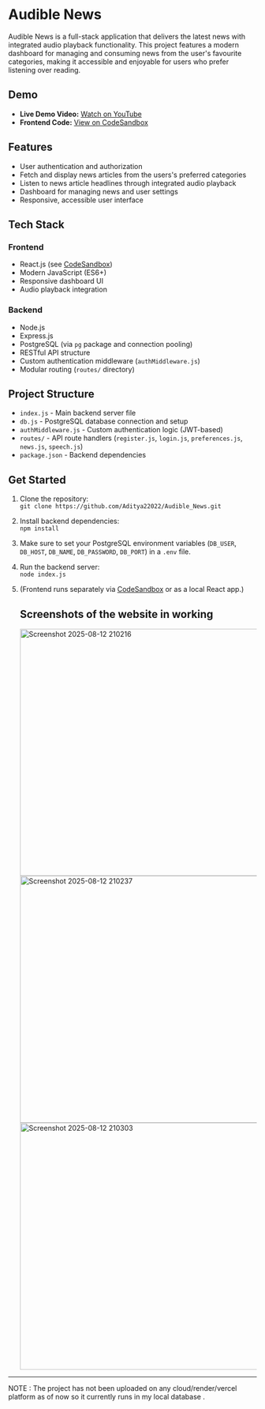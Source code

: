 # Audible News

Audible News is a full-stack application that delivers the latest news with integrated audio playback functionality. This project features a modern dashboard for managing and consuming news from the user's favourite categories, making it accessible and enjoyable for users who prefer listening over reading.

## Demo

- **Live Demo Video:** [Watch on YouTube](https://youtu.be/UEIxzXnYIvM)
- **Frontend Code:** [View on CodeSandbox](https://codesandbox.io/p/sandbox/audible-news-dashboard-rnphym)

## Features

- User authentication and authorization
- Fetch and display news articles from the users's preferred categories
- Listen to news article headlines through integrated audio playback
- Dashboard for managing news and user settings
- Responsive, accessible user interface

## Tech Stack

### Frontend

- React.js (see [CodeSandbox](https://codesandbox.io/p/sandbox/audible-news-dashboard-rnphym))
- Modern JavaScript (ES6+)
- Responsive dashboard UI
- Audio playback integration

### Backend

- Node.js
- Express.js
- PostgreSQL (via `pg` package and connection pooling)
- RESTful API structure
- Custom authentication middleware (`authMiddleware.js`)
- Modular routing (`routes/` directory)

## Project Structure

- `index.js` - Main backend server file
- `db.js` - PostgreSQL database connection and setup
- `authMiddleware.js` - Custom authentication logic (JWT-based)
- `routes/` - API route handlers (`register.js`, `login.js`, `preferences.js`, `news.js`, `speech.js`)
- `package.json` - Backend dependencies

## Get Started

1. Clone the repository:  
   `git clone https://github.com/Aditya22022/Audible_News.git`
2. Install backend dependencies:  
   `npm install`
3. Make sure to set your PostgreSQL environment variables (`DB_USER`, `DB_HOST`, `DB_NAME`, `DB_PASSWORD`, `DB_PORT`) in a `.env` file.
4. Run the backend server:  
   `node index.js`
5. (Frontend runs separately via [CodeSandbox](https://codesandbox.io/p/sandbox/audible-news-dashboard-rnphym) or as a local React app.)

   ## Screenshots of the website in working
   <img width="500" height="500" alt="Screenshot 2025-08-12 210216" src="https://github.com/user-attachments/assets/93f39ee4-86e3-491e-bd22-0ca704345378" />
   <img width="500" height="500" alt="Screenshot 2025-08-12 210237" src="https://github.com/user-attachments/assets/405de5fe-9aaf-48c0-951d-cdb4121488d3" />
   <img width="500" height="500" alt="Screenshot 2025-08-12 210303" src="https://github.com/user-attachments/assets/04bd0e52-c8c8-4426-80e3-52563b196c7f" />





---
NOTE : The project has not been uploaded on any cloud/render/vercel platform as of now so it currently runs in my local database .
